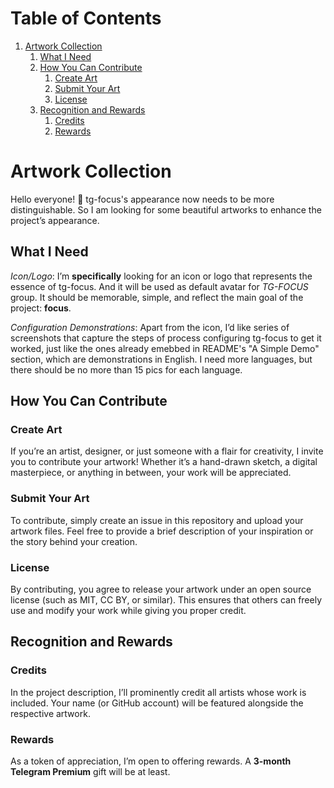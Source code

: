 
# Table of Contents

1.  [Artwork Collection](#org46ebac6)
    1.  [What I Need](#orgd3d6aa6)
    2.  [How You Can Contribute](#org49ab7cc)
        1.  [Create Art](#org114e046)
        2.  [Submit Your Art](#org619863c)
        3.  [License](#org585d62a)
    3.  [Recognition and Rewards](#orgd475eb8)
        1.  [Credits](#org0b7a434)
        2.  [Rewards](#org3f9e61c)


<a id="org46ebac6"></a>

# Artwork Collection

Hello everyone! 👋 tg-focus's appearance now needs to be more
distinguishable. So I am looking for some beautiful artworks to
enhance the project’s appearance.


<a id="orgd3d6aa6"></a>

## What I Need

*Icon/Logo*: I’m **specifically** looking for an icon or logo that
represents the essence of tg-focus. And it will be used as default
avatar for *TG-FOCUS* group. It should be memorable, simple, and
reflect the main goal of the project: **focus**.

*Configuration Demonstrations*: Apart from the icon, I’d like series of
screenshots that capture the steps of process configuring tg-focus to
get it worked, just like the ones already emebbed in README's "A Simple Demo"
section, which are demonstrations in English. I need more languages,
but there should be no more than 15 pics for each language.


<a id="org49ab7cc"></a>

## How You Can Contribute


<a id="org114e046"></a>

### Create Art

If you’re an artist, designer, or just someone with a
flair for creativity, I invite you to contribute your artwork! Whether
it’s a hand-drawn sketch, a digital masterpiece, or anything in
between, your work will be appreciated. 


<a id="org619863c"></a>

### Submit Your Art

To contribute, simply create an issue in this
repository and upload your artwork files. Feel free to provide a brief
description of your inspiration or the story behind your creation. 


<a id="org585d62a"></a>

### License

By contributing, you agree to release your artwork under an
open source license (such as MIT, CC BY, or similar). This ensures
that others can freely use and modify your work while giving you
proper credit. 


<a id="orgd475eb8"></a>

## Recognition and Rewards


<a id="org0b7a434"></a>

### Credits

In the project description, I’ll prominently credit all artists whose
work is included. Your name (or GitHub account) will be featured
alongside the respective artwork.


<a id="org3f9e61c"></a>

### Rewards

As a token of appreciation, I’m open to offering rewards. A **3-month
Telegram Premium** gift will be at least. 

